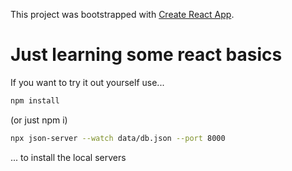 This project was bootstrapped with [Create React App](https://github.com/facebook/create-react-app).

# Just learning some react basics
If you want to try it out yourself use...
```bash
npm install
```
(or just npm i)
```bash
npx json-server --watch data/db.json --port 8000 
```
... to install the local servers


